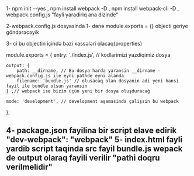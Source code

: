 1- npm init --yes , npm install webpack -D , npm install webpack-cli -D , webpack.config.js "fayli yaradiriq ana dizinde"

2-webpack.config.js dosyasinda 1- dənə module.exports = {} objecti geriye göndərəcəyik

3- ci bu objectin içində bəzi xassələri olacaq(properties)

module.exports = {
    entry: './index.js', // kodlarimizi yazdiqimiz dosya

    output: {
        path: __dirname, // Bu dosya harda yaransin __dirname - webpack.config.js ile eyni pathde eyni alanda
        filename: 'bundle.js' // olusacaq olan dosyanin adi yeni hansi fayil ile bundle olsun yaransin
    } ,// webpack ise bizim üçün yeni bir dosya oluşduracağ
    
    mode: 'development', // development aşamasinda çalişsin bu webpack
};

4- package.json fayilina bir script elave edirik "dev-webpack": "webpack"
5- index.html fayli yardib script taqinda src fayil bundle.js wepack de output olaraq fayili verilir "pathi doqru verilmelidir"
----------------------------------------------------------------------------------------------------------------------------------